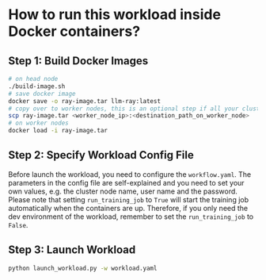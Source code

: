 # How to run this workload inside Docker containers?

## Step 1: Build Docker Images  
```bash
# on head node 
./build-image.sh 
# save docker image
docker save -o ray-image.tar llm-ray:latest
# copy over to worker nodes, this is an optional step if all your cluster nodes are NFS-shared
scp ray-image.tar <worker_node_ip>:<destination_path_on_worker_node>
# on worker nodes   
docker load -i ray-image.tar 
```

## Step 2: Specify Workload Config File
Before launch the workload, you need to configure the `workflow.yaml`. The parameters in the config file are self-explained and you need to set your own values, e.g. the cluster node name, user name and the password. Please note that setting `run_training_job` to `True` will start the training job automatically when the containers are up. Therefore, if you only need the dev environment of the workload, remember to set the `run_training_job` to `False`. 


## Step 3: Launch Workload 
```bash 
python launch_workload.py -w workload.yaml
```